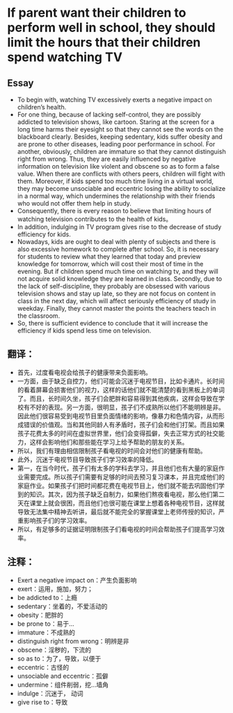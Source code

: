 # If parent want their children to perform well in school, they should limit the hours that their children spend watching TV
## Essay
+ To begin with, watching TV excessively exerts a negative impact on children’s health.
+ For one thing, because of lacking self-control, they are possibly addicted to television shows, like cartoon. Staring at the screen for a long time harms their eyesight so that they cannot see the words on the blackboard clearly. Besides, keeping sedentary, kids suffer obesity and are prone to other diseases, leading poor performance in school. For another, obviously, children are immature so that they cannot distinguish right from wrong. Thus, they are easily influenced by negative information on television like violent and obscene so as to form a false value. When there are conflicts with others peers, children will fight with them. Moreover, if kids spend too much time living in a virtual world, they may become unsociable and eccentric losing the ability to socialize in a normal way, which undermines the relationship with their friends who would not offer them help in study.
+ Consequently, there is every reason to believe that limiting hours of watching television contributes to the health of kids。
+ In addition, indulging in TV program gives rise to the decrease of study efficiency for kids.
+ Nowadays, kids are ought to deal with plenty of subjects and there is also excessive homework to complete after school. So, it is necessary for students to review what they learned that today and preview knowledge for tomorrow, which will cost their most of time in the evening. But if children spend much time on watching tv, and they will not acquire solid knowledge they are learned in class. Secondly, due to the lack of self-discipline, they probably are obsessed with various television shows and stay up late, so they are not focus on content in class in the next day, which will affect seriously efficiency of study in weekday. Finally, they cannot master the points the teachers teach in the classroom.
+ So, there is sufficient evidence to conclude that it will increase the efficiency if kids spend less time on television.

## 翻译：
+ 首先，过度看电视会给孩子的健康带来负面影响。
+ 一方面，由于缺乏自控力，他们可能会沉迷于电视节目，比如卡通片。长时间的看着屏幕会损害他们的视力，这样的话他们就不能清楚的看到黑板上的单词了。而且，长时间久坐，孩子们会肥胖和容易得到其他疾病，这样会导致在学校有不好的表现。另一方面，很明显，孩子们不成熟所以他们不能明辨是非。因此他们很容易受到电视节目里负面情绪的影响，像暴力和色情内容，从而形成错误的价值观。当和其他同龄人有矛盾时，孩子们会和他们打架。而且如果孩子花费太多的时间在虚拟世界里，他们会变得孤僻，失去正常方式的社交能力，这样会影响他们和那些能在学习上给予帮助的朋友的关系。
+ 所以，我们有理由相信限制孩子看电视的时间会对他们的健康有帮助。
+ 此外，沉迷于电视节目导致孩子们学习效率的降低。
+ 第一，在当今时代，孩子们有太多的学科去学习，并且他们也有大量的家庭作业需要完成。所以孩子们需要有足够的时间去预习复习课本，并且完成他们的家庭作业。如果孩子们把时间都花费在电视节目上，他们就不能去巩固他们学到的知识。其次，因为孩子缺乏自制力，如果他们熬夜看电视，那么他们第二天在课堂上就会很困，而且他们也很可能在课堂上想着各种电视节目，这样就导致无法集中精神去听讲，最后就不能完全的掌握课堂上老师传授的知识，严重影响孩子们的学习效率。
+ 所以，有足够多的证据证明限制孩子们看电视的时间会帮助孩子们提高学习效率。

## 注释：
+ Exert a negative impact on：产生负面影响
+ exert：运用，施加，努力；
+ be addicted to：上瘾
+ sedentary：坐着的，不爱活动的
+ obesity：肥胖的
+ be prone to：易于…
+ immature：不成熟的
+ distinguish right from wrong：明辨是非
+ obscene：淫秽的，下流的
+ so as to：为了，导致，以便于
+ eccentric：古怪的
+ unsociable and eccentric：孤僻
+ undermine：组件削弱，挖…墙角
+ indulge：沉迷于， 动词
+ give rise to：导致

